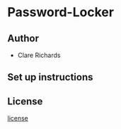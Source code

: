 # Password-Locker

## Author

* Clare Richards

## Set up instructions


## License
[license](./LICENSE)
